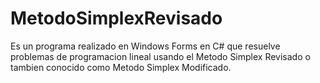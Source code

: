# MetodoSimplexRevisado
Es un programa realizado en Windows Forms en C# que resuelve problemas de programacion lineal usando el Metodo Simplex Revisado o tambien conocido como Metodo Simplex Modificado.
